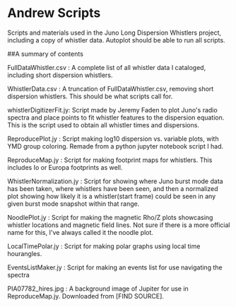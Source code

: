# Andrew Scripts

Scripts and materials used in the Juno Long Dispersion Whistlers project, including a copy of whistler data. Autoplot should be able to run all scripts.

##A summary of contents

FullDataWhistler.csv : A complete list of all whistler data I cataloged, including short dispersion whistlers.

WhistlerData.csv : A truncation of FullDataWhistler.csv, removing short dispersion whistlers. This should be what scripts call for.

whistlerDigitizerFit.jy: Script made by Jeremy Faden to plot Juno's radio spectra and place points to fit whistler features to the dispersion equation. This is the script used to obtain all whistler times and dispersions.

ReproducePlot.jy : Script making log10 dispersion vs. variable plots, with YMD group coloring. Remade from a python jupyter notebook script I had.

ReproduceMap.jy : Script for making footprint maps for whistlers. This includes Io or Europa footprints as well. 

WhistlerNormalization.jy : Script for showing where Juno burst mode data has been taken, where whistlers have been seen, and then a normalized plot showing how likely it is a whistler(start frame) could be seen in any given burst mode snapshot within that range.

NoodlePlot.jy : Script for making the magnetic Rho/Z plots showcasing whistler locations and magnetic field lines. Not sure if there is a more official name for this, I've always called it the noodle plot.

LocalTimePolar.jy : Script for making polar graphs using local time hourangles. 

EventsListMaker.jy : Script for making an events list for use navigating the spectra

PIA07782_hires.jpg : A background image of Jupiter for use in ReproduceMap.jy. Downloaded from [FIND SOURCE].

